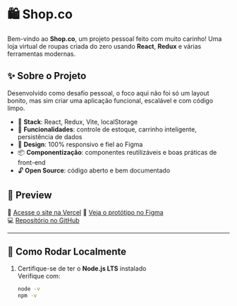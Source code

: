 # 🛍️ Shop.co

Bem-vindo ao **Shop.co**, um projeto pessoal feito com muito carinho! Uma loja virtual de roupas criada do zero usando **React**, **Redux** e várias ferramentas modernas.

## ✨ Sobre o Projeto

Desenvolvido como desafio pessoal, o foco aqui não foi só um layout bonito, mas sim criar uma aplicação funcional, escalável e com código limpo.

- 🔧 **Stack**: React, Redux, Vite, localStorage  
- 🧠 **Funcionalidades**: controle de estoque, carrinho inteligente, persistência de dados  
- 🎨 **Design**: 100% responsivo e fiel ao Figma  
- 📦 **Componentização**: componentes reutilizáveis e boas práticas de front-end  
- 🔓 **Open Source**: código aberto e bem documentado  

## 📸 Preview

🔗 [Acesse o site na Vercel]([https://shop-co.vercel.app](https://e-commerce-shop-co-sigma.vercel.app/))  
📁 [Veja o protótipo no Figma](https://www.figma.com/design/lykFKqqEinEBWi9UDtnKjL/E-commerce-Website-Template--Freebie---Community-?node-id=20-2&t=f8gi9rvdejRYLmhT-0)  
💻 [Repositório no GitHub](https://github.com/ClaudioAnjoss/E-Commerce-Shop.co)

---

## 🚀 Como Rodar Localmente

1. Certifique-se de ter o **Node.js LTS** instalado  
   Verifique com:
   ```bash
   node -v
   npm -v

